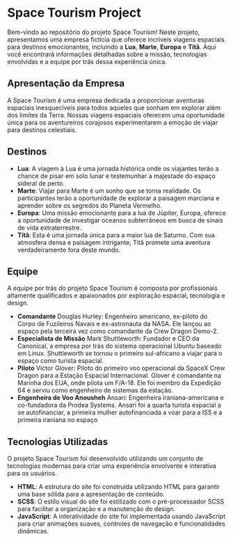 # Space Tourism Project

Bem-vindo ao repositório do projeto Space Tourism! Neste projeto, apresentamos uma empresa fictícia que oferece incríveis viagens espaciais para destinos emocionantes, incluindo a **Lua**, **Marte**, **Europa** e **Titã**. Aqui você encontrará informações detalhadas sobre a missão, tecnologias envolvidas e a equipe por trás dessa experiência única.

## Apresentação da Empresa
A Space Tourism é uma empresa dedicada a proporcionar aventuras espaciais inesquecíveis para todos aqueles que sonham em explorar além dos limites da Terra. Nossas viagens espaciais oferecem uma oportunidade única para os aventureiros corajosos experimentarem a emoção de viajar para destinos celestiais.

## Destinos
- **Lua**: A viagem à Lua é uma jornada histórica onde os viajantes terão a chance de pisar em solo lunar e testemunhar a majestade do espaço sideral de perto.
- **Marte**: Viajar para Marte é um sonho que se torna realidade. Os participantes terão a oportunidade de explorar a paisagem marciana e aprender sobre os segredos do Planeta Vermelho.
- **Europa**: Uma missão emocionante para a lua de Júpiter, Europa, oferece a oportunidade de investigar oceanos subterrâneos em busca de sinais de vida extraterrestre.
- **Titã**: Esta é uma jornada única para a maior lua de Saturno. Com sua atmosfera densa e paisagem intrigante, Titã promete uma aventura verdadeiramente fora deste mundo.

## Equipe
A equipe por trás do projeto Space Tourism é composta por profissionais altamente qualificados e apaixonados por exploração espacial, tecnologia e design.

- **Comandante** Douglas Hurley: Engenheiro americano, ex-piloto do Corpo de Fuzileiros Navais e ex-astronauta da NASA. Ele lançou ao espaço pela terceira vez como comandante da Crew Dragon Demo-2.
- **Especialista de Missão** Mark Shuttleworth: Fundador e CEO da Canonical, a empresa por trás do sistema operacional Ubuntu baseado em Linux. Shuttleworth se tornou o primeiro sul-africano a viajar para o espaço como turista espacial.
- **Piloto** Victor Glover: Piloto do primeiro voo operacional da SpaceX Crew Dragon para a Estação Espacial Internacional. Glover é comandante na Marinha dos EUA, onde pilota um F/A-18. Ele foi membro da Expedição 64 e serviu como engenheiro de sistemas da estação.
- **Engenheira de Voo Anousheh** Ansari: Engenheira iraniana-americana e co-fundadora da Prodea Systems. Ansari foi a quarta turista espacial a se autofinanciar, a primeira mulher autofinanciada a voar para a ISS e a primeira iraniana no espaço
## Tecnologias Utilizadas
O projeto Space Tourism foi desenvolvido utilizando um conjunto de tecnologias modernas para criar uma experiência envolvente e interativa para os usuários.

- **HTML**: A estrutura do site foi construída utilizando HTML para garantir uma base sólida para a apresentação de conteúdo.
- **SCSS**: O estilo visual do site foi estilizado com o pré-processador SCSS para facilitar a organização e a manutenção do design.
- **JavaScript**: A interatividade do site foi implementada usando JavaScript para criar animações suaves, controles de navegação e funcionalidades dinâmicas.
